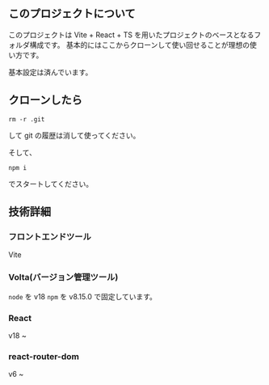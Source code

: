## このプロジェクトについて

このプロジェクトは Vite + React + TS を用いたプロジェクトのベースとなるフォルダ構成です。
基本的にはここからクローンして使い回せることが理想の使い方です。

基本設定は済んでいます。

## クローンしたら

```
rm -r .git
```

して git の履歴は消して使ってください。

そして、

```
npm i
```

でスタートしてください。

## 技術詳細

### フロントエンドツール

Vite

### Volta(バージョン管理ツール)

`node` を v18
`npm` を v8.15.0
で固定しています。

### React

v18 ~

### react-router-dom

v6 ~
